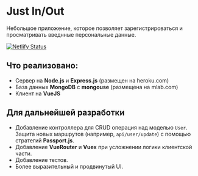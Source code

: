 # Just In/Out
Небольшое приложение, которое позволяет зарегистрироваться и просматривать введнные персональные данные.

[![Netlify Status](https://api.netlify.com/api/v1/badges/f9ec6107-a7f0-480a-a658-cd2dd30016bb/deploy-status)](https://app.netlify.com/sites/user-information/deploys)


## Что реализовано:
* Сервер на **Node.js** и **Express.js** (размещен на heroku.com)
* База данных **MongoDB** c **mongouse** (размещена на mlab.com)
* Клиент на **VueJS**

## Для дальнейшей разработки
* Добавление контроллера для CRUD операция над моделью `User`. Защита новых маршрутов (например, `api/user/update`) с помощью стратегий **Passport.js**.
* Добавление **VueRouter** и **Vuex** при усложнении логики клиентской части.
* Добавление тестов.
* Более выразительный и продвинутый UI.

